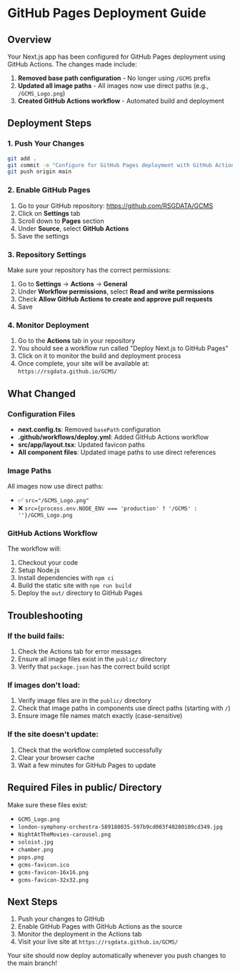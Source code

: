 # GitHub Pages Deployment Guide

## Overview
Your Next.js app has been configured for GitHub Pages deployment using GitHub Actions. The changes made include:

1. **Removed base path configuration** - No longer using `/GCMS` prefix
2. **Updated all image paths** - All images now use direct paths (e.g., `/GCMS_Logo.png`)
3. **Created GitHub Actions workflow** - Automated build and deployment

## Deployment Steps

### 1. Push Your Changes
```bash
git add .
git commit -m "Configure for GitHub Pages deployment with GitHub Actions"
git push origin main
```

### 2. Enable GitHub Pages
1. Go to your GitHub repository: https://github.com/RSGDATA/GCMS
2. Click on **Settings** tab
3. Scroll down to **Pages** section
4. Under **Source**, select **GitHub Actions**
5. Save the settings

### 3. Repository Settings
Make sure your repository has the correct permissions:
1. Go to **Settings** → **Actions** → **General**
2. Under **Workflow permissions**, select **Read and write permissions**
3. Check **Allow GitHub Actions to create and approve pull requests**
4. Save

### 4. Monitor Deployment
1. Go to the **Actions** tab in your repository
2. You should see a workflow run called "Deploy Next.js to GitHub Pages"
3. Click on it to monitor the build and deployment process
4. Once complete, your site will be available at: `https://rsgdata.github.io/GCMS/`

## What Changed

### Configuration Files
- **next.config.ts**: Removed `basePath` configuration
- **.github/workflows/deploy.yml**: Added GitHub Actions workflow
- **src/app/layout.tsx**: Updated favicon paths
- **All component files**: Updated image paths to use direct references

### Image Paths
All images now use direct paths:
- ✅ `src="/GCMS_Logo.png"`
- ❌ `src={process.env.NODE_ENV === 'production' ? '/GCMS' : ''}/GCMS_Logo.png`

### GitHub Actions Workflow
The workflow will:
1. Checkout your code
2. Setup Node.js
3. Install dependencies with `npm ci`
4. Build the static site with `npm run build`
5. Deploy the `out/` directory to GitHub Pages

## Troubleshooting

### If the build fails:
1. Check the Actions tab for error messages
2. Ensure all image files exist in the `public/` directory
3. Verify that `package.json` has the correct build script

### If images don't load:
1. Verify image files are in the `public/` directory
2. Check that image paths in components use direct paths (starting with `/`)
3. Ensure image file names match exactly (case-sensitive)

### If the site doesn't update:
1. Check that the workflow completed successfully
2. Clear your browser cache
3. Wait a few minutes for GitHub Pages to update

## Required Files in public/ Directory
Make sure these files exist:
- `GCMS_Logo.png`
- `london-symphony-orchestra-589180035-597b9cd003f40200109cd349.jpg`
- `NightAtTheMovies-carousel.png`
- `soloist.jpg`
- `chamber.png`
- `pops.png`
- `gcms-favicon.ico`
- `gcms-favicon-16x16.png`
- `gcms-favicon-32x32.png`

## Next Steps
1. Push your changes to GitHub
2. Enable GitHub Pages with GitHub Actions as the source
3. Monitor the deployment in the Actions tab
4. Visit your live site at `https://rsgdata.github.io/GCMS/`

Your site should now deploy automatically whenever you push changes to the main branch!
